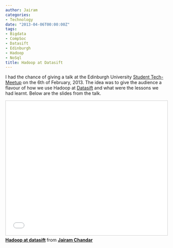 ```yaml
---
author: Jairam
categories:
- Technology
date: "2013-04-06T00:00:00Z"
tags:
- Bigdata
- CompSoc
- Datasift
- Edinburgh
- Hadoop
- NoSql
title: Hadoop at Datasift
---
```

I had the chance of giving a talk at the Edinburgh University [Student Tech-Meetup](https://comp-soc.com/compsoc/page/home) on the 6th of February, 2013. The idea was to give the audience a flavour of how we use Hadoop at [Datasift](https://datasift.com) and what were the lessons we had learnt. Below are the slides from the talk.

<iframe src="//www.slideshare.net/slideshow/embed_code/key/EVQI87lmoPm9Fp" width="510" height="420" frameborder="0" marginwidth="0" marginheight="0" scrolling="no" style="border:1px solid #CCC; border-width:1px; margin-bottom:5px; max-width: 100%;" allowfullscreen> </iframe> <div style="margin-bottom:5px"> <strong> <a href="//www.slideshare.net/jairamc/hadoop-at-datasift-18303924" title="Hadoop at datasift">Hadoop at datasift</a> </strong> from <strong><a href="//www.slideshare.net/jairamc">Jairam Chandar</a></strong> </div>
